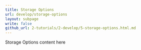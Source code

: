 ```yaml
---
title: Storage Options
url: develop/storage-options
layout: subpage
write: false
github_url: 2-tutorials/2-develop/5-storage-options.html.md
---
```


Storage Options content here
